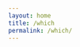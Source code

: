 ```yaml
---
layout: home
title: /which
permalink: /which/
---
```


<script type="text/javascript">
	width='100%';		// the width of the embedded map in pixels or percentage
	height='900px';		// the height of the embedded map in pixels or percentage
	border='1';		// the width of the border around the map (zero means no border)
	shownames='true';	// to display ship names on the map (true or false)
	zoom='9';		// the zoom level of the map (values between 2 and 17)
	maptype='0';		// use 0 for Normal Map, 1 for Satellite
	trackvessel='338349402';	// MMSI of a vessel (note: vessel will be displayed only if within range of the system) - overrides "zoom" option
	fleet='';		// the registered email address of a user-defined fleet (user's default fleet is used) - overrides "zoom" option
</script>
<script type="text/javascript" src="https://www.marinetraffic.com/js/embed.js"></script>
